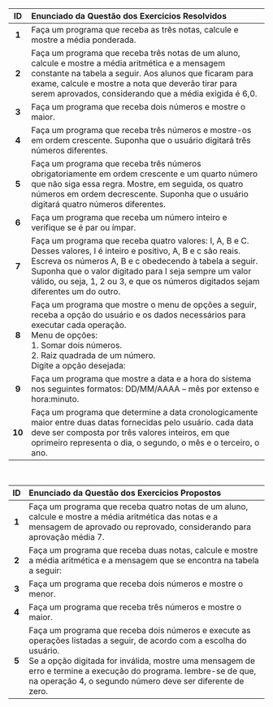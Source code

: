 | ID | Enunciado da Questão dos Exercicios Resolvidos   |
| :---: | :--- |
| **1** |  Faça um programa que receba as três notas, calcule e mostre a média ponderada. |
| **2** |  Faça um programa que receba três notas de um aluno, calcule e mostre a média aritmética e a mensagem constante na tabela a seguir. Aos alunos que ficaram para exame, calcule e mostre a nota que deverão tirar para serem aprovados, considerando que a média exigida é 6,0. |
| **3** |  Faça um programa que receba dois números e mostre o maior. |
| **4** | Faça um programa que receba três números e mostre-os em ordem crescente. Suponha que o usuário digitará três números diferentes. |
| **5** |  Faça um programa que receba três números obrigatoriamente em ordem crescente e um quarto número que não siga essa regra. Mostre, em seguida, os quatro números em ordem decrescente. Suponha que o usuário digitará quatro números diferentes. |
| **6**|  Faça um programa que receba um número inteiro e verifique se é par ou ímpar.|
|**7**|   Faça um programa que receba quatro valores: I, A, B e C. Desses valores, I é inteiro e positivo, A, B e c são reais. Escreva os números A, B e c obedecendo à tabela a seguir. Suponha que o valor digitado para I seja sempre um valor válido, ou seja, 1, 2 ou 3, e que os números digitados sejam diferentes um do outro. |
|**8**|  Faça um programa que mostre o menu de opções a seguir, receba a opção do usuário e os dados necessários para executar cada operação.<br> Menu de opções:<br> 1. Somar dois números.<br> 2. Raiz quadrada de um número. <br>Digite a opção desejada: |
|**9**| Faça um programa que mostre a data e a hora do sistema nos seguintes formatos: DD/MM/AAAA – mês por extenso e hora:minuto.
|**10**|  Faça um programa que determine a data cronologicamente maior entre duas datas fornecidas pelo usuário. cada data deve ser composta por três valores inteiros, em que oprimeiro representa o dia, o segundo, o mês e o terceiro, o ano. |


<br>

| ID | Enunciado da Questão dos Exercicios Propostos   |
| :---: | :--- |
| **1** | Faça um programa que receba quatro notas de um aluno, calcule e mostre a média aritmética das notas e a mensagem de aprovado ou reprovado, considerando para aprovação média 7.  |
| **2** | Faça um programa que receba duas notas, calcule e mostre a média aritmética e a mensagem que se encontra na tabela a seguir: |
| **3** | Faça um programa que receba dois números e mostre o menor.  |
| **4** | Faça um programa que receba três números e mostre o maior.  |
| **5** |  Faça um programa que receba dois números e execute as operações listadas a seguir, de acordo com a escolha do usuário. <br>  Se a opção digitada for inválida, mostre uma mensagem de erro e termine a execução do programa. lembre-se de que, na operação 4, o segundo número deve ser diferente de zero. |

